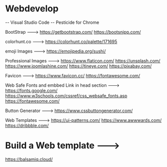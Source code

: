 # Webdevelop

-- Visual Studio Code
-- Pesticide for Chrome

BootStrap ---> 
https://getbootstrap.com/
https://bootsnipp.com/

colorhunt.co ---> 
https://colorhunt.co/palette/171695

emoji Images --->
https://emojipedia.org/sushi/

Professional Images --->
https://www.flaticon.com/
https://unsplash.com/
https://www.joomlashine.com/
https://tineye.com/
https://pixabay.com/

Favicon --->
https://www.favicon.cc/
https://fontawesome.com/

Web Safe Fonts and embbed Link in head section --->
https://fonts.google.com/
https://www.w3schools.com/cssref/css_websafe_fonts.asp
https://fontawesome.com/

Button Generator --->
https://www.cssbuttongenerator.com/

Web Templates --->
https://ui-patterns.com/
https://www.awwwards.com/
https://dribbble.com/

# Build a Web template --->
https://balsamiq.cloud/